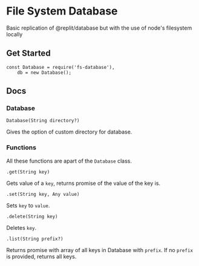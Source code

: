 # File System Database

Basic replication of @replit/database but with the use of node's filesystem locally

## Get Started
    const Database = require('fs-database'),
        db = new Database();

## Docs

### Database
    Database(String directory?)
Gives the option of custom directory for database.

### Functions
All these functions are apart of the `Database` class.

    .get(String key)
Gets value of a `key`, returns promise of the value of the key is.

    .set(String key, Any value)
Sets `key` to `value`.

    .delete(String key)
Deletes `key`.

    .list(String prefix?)
Returns promise with array of all keys in Database with `prefix`. If no `prefix` is provided, returns all keys.
